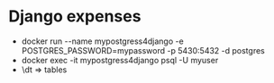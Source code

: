 # Django expenses

- docker run --name mypostgress4django -e POSTGRES_PASSWORD=mypassword -p 5430:5432 -d postgres
- docker exec -it mypostgress4django psql -U myuser
- \dt => tables